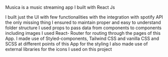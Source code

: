 Musica is a music streaming app I built with React Js


I built just the UI with few functionalities with the integration with spotify API the only missing thing
I ensured to maintain proper and easy to understand folder structure
I used props to pass data from components to components including images
I used React- Router for routing through the pages of this App.
I made use of Styled-components, Tailwind CSS and vanilla CSS and SCSS at different points of this App for the styling
I also made use of external libraries for the icons I used on this project
